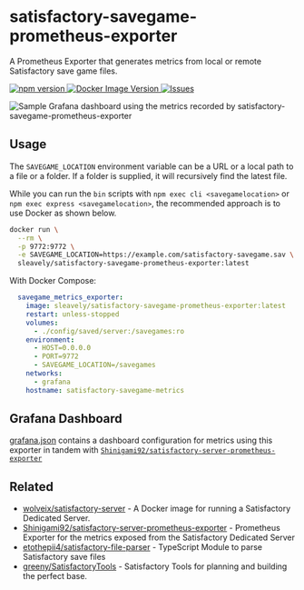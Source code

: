 # satisfactory-savegame-prometheus-exporter

A Prometheus Exporter that generates metrics from local or remote Satisfactory save game files.

[ ![npm version](https://img.shields.io/npm/v/satisfactory-savegame-prometheus-exporter.svg?style=flat) ](https://npmjs.org/package/satisfactory-savegame-prometheus-exporter "View this project on npm") [ ![Docker Image Version](https://img.shields.io/docker/v/sleavely/satisfactory-savegame-prometheus-exporter?label=Docker)
](https://hub.docker.com/r/sleavely/satisfactory-savegame-prometheus-exporter) [ ![Issues](https://img.shields.io/github/issues/Sleavely/satisfactory-savegame-prometheus-exporter.svg?label=Github+issues) ](https://github.com/Sleavely/satisfactory-savegame-prometheus-exporter/issues)

![Sample Grafana dashboard using the metrics recorded by satisfactory-savegame-prometheus-exporter](https://i.imgur.com/fDjZY6G.png)

## Usage

The `SAVEGAME_LOCATION` environment variable can be a URL or a local path to a file or a folder. If a folder is supplied, it will recursively find the latest file.

While you can run the `bin` scripts with `npm exec cli <savegamelocation>` or `npm exec express <savegamelocation>`, the recommended approach is to use Docker as shown below.

```sh
docker run \
  --rm \
  -p 9772:9772 \
  -e SAVEGAME_LOCATION=https://example.com/satisfactory-savegame.sav \
  sleavely/satisfactory-savegame-prometheus-exporter:latest
```

With Docker Compose:

```yaml
  savegame_metrics_exporter:
    image: sleavely/satisfactory-savegame-prometheus-exporter:latest
    restart: unless-stopped
    volumes:
      - ./config/saved/server:/savegames:ro
    environment:
      - HOST=0.0.0.0
      - PORT=9772
      - SAVEGAME_LOCATION=/savegames
    networks:
      - grafana
    hostname: satisfactory-savegame-metrics
```

## Grafana Dashboard

[grafana.json](./grafana.json) contains a dashboard configuration for metrics using this exporter in tandem with [`Shinigami92/satisfactory-server-prometheus-exporter`](https://github.com/Shinigami92/satisfactory-server-prometheus-exporter)

## Related

- [wolveix/satisfactory-server](https://github.com/wolveix/satisfactory-server) - A Docker image for running a Satisfactory Dedicated Server.
- [Shinigami92/satisfactory-server-prometheus-exporter](https://github.com/Shinigami92/satisfactory-server-prometheus-exporter) - Prometheus Exporter for the metrics exposed from the Satisfactory Dedicated Server
- [etothepii4/satisfactory-file-parser](https://github.com/etothepii4/satisfactory-file-parser) - TypeScript Module to parse Satisfactory save files
- [greeny/SatisfactoryTools](https://github.com/greeny/SatisfactoryTools) - Satisfactory Tools for planning and building the perfect base.
